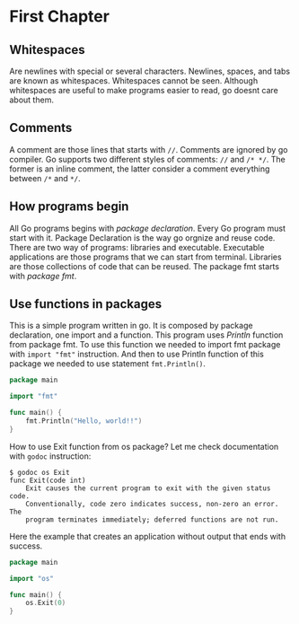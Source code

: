 # First Chapter

## Whitespaces

Are newlines with special or several characters. Newlines, spaces, and tabs are known as whitespaces. Whitespaces cannot be seen. Although whitespaces are useful to make programs easier to read, go doesnt care about them.

## Comments

A comment are those lines that starts with `//`. Comments are ignored by go compiler. Go supports two different styles of comments: `//` and `/* */`. The former is an inline comment, the latter consider a comment everything between `/*` and `*/`.

## How programs begin

All Go programs begins with *package declaration*. Every Go program must start with it. Package Declaration is the way go orgnize and reuse code. There are two way of programs: libraries and executable. Executable applications are those programs that we can start from terminal. Libraries are those collections of code that can be reused. The package fmt starts with *package fmt*.

## Use functions in packages

This is a simple program written in go. It is composed by package declaration, one import and a function. This program uses *Println* function from package fmt. To use this function we needed to import fmt package with `import "fmt"` instruction. And then to use Println function of this package we needed to use statement `fmt.Println()`.

```go
package main

import "fmt"

func main() {
	fmt.Println("Hello, world!!")
}
```

How to use Exit function from os package? Let me check documentation with `godoc` instruction:

    $ godoc os Exit
    func Exit(code int)
        Exit causes the current program to exit with the given status code.
        Conventionally, code zero indicates success, non-zero an error. The
        program terminates immediately; deferred functions are not run.

Here the example that creates an application without output that ends with success.

```go
package main

import "os"

func main() {
	os.Exit(0)
}
```
